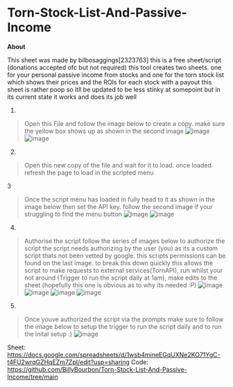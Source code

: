 # **__Torn-Stock-List-And-Passive-Income__**


**__About__**

This sheet was made by bilbosaggings[2323763]
this is a free sheet/script (donations accepted ofc but not required)
this tool creates two sheets. one for your personal passive income from stocks and one for the torn stock list which shows their prices and the ROIs for each stock with a payout
this sheet is rather poop so itll be updated to be less stinky at somepoint but in its current state it works and does its job well


1.
> Open this File and follow the image below to create a copy. make sure the yellow box shows up as shown in the second image
![image](https://github.com/user-attachments/assets/6c3c43b0-cfee-4904-85cc-267dfe609cf4)
![image](https://github.com/user-attachments/assets/fb2ea3a2-06e6-4155-a9aa-860130c23c4e)


2.
> Open this new copy of the file and wait for it to load. once loaded refresh the page to load in the scripted menu

3
> Once the script menu has loaded in fully head to it as shown in the image below 
> then set the API key. follow the second image if your struggling to find the menu button
![image](https://github.com/user-attachments/assets/23d8c00a-0920-46ec-8b31-0e4874397dde)
![image](https://github.com/user-attachments/assets/4ec828e9-9693-45b9-8633-86c0be4cae05)


4.
> Authorise the script
> follow the series of images below to authorize the script
> the script needs authorizing by the user (you) as its a custom script thats not been vetted by google.
> this scripts permissions can be found on the last image.
> to break this down quickly this allows the script to make requests to external services(TornAPI), run whilst your not around (Trigger to run the script daily at 1am), make edits to the sheet (hopefully this one is obvious as to why its needed :P)
![image](https://github.com/user-attachments/assets/3abcb857-a621-4ca2-8343-aaef9b1d400e)
![image](https://github.com/user-attachments/assets/0188f840-d02d-41f5-ad23-0800ab51a7bf)
![image](https://github.com/user-attachments/assets/e9b83fb7-3ae5-416d-aa2d-5c5b7fafe41d)
![image](https://github.com/user-attachments/assets/e2532919-31aa-42ec-a6d7-2aaf1b93892d)


5.
> Once youve authorized the script via the prompts make sure to follow the image below to setup the trigger to run the script daily and to run the inital setup :)
![image](https://github.com/user-attachments/assets/ca79791d-c628-41a9-ad80-fdb4270fdce9)


Sheet: https://docs.google.com/spreadsheets/d/1wsb4mineEGqUXNe2KO71YgC-t4FU2wrqGZHqEZm7ZpI/edit?usp=sharing
Code: https://github.com/BillyBourbon/Torn-Stock-List-And-Passive-Income/tree/main

